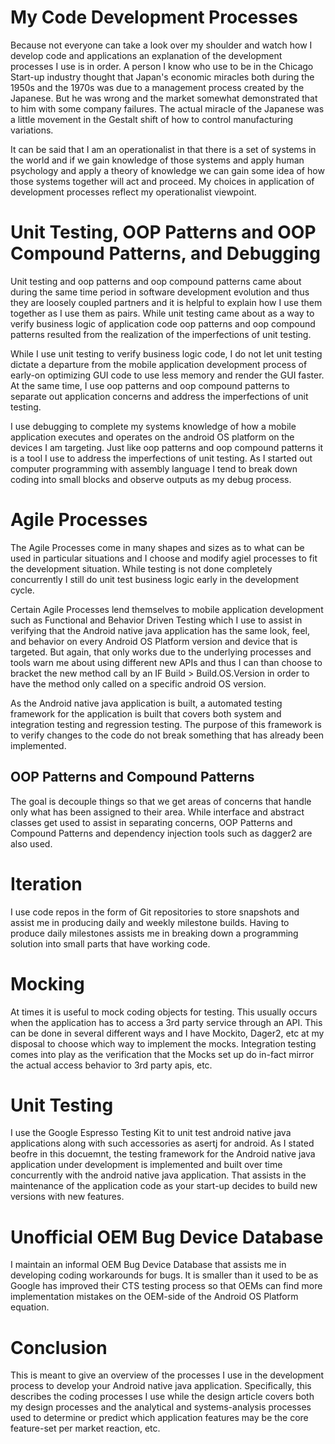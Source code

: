 # My Code Development Processes

Because not everyone can take a look over my shoulder and watch how I develop code
and applications an explanation of the development processes I use is in order. A
person I know who use to be in the Chicago Start-up industry thought that Japan's
economic miracles both during the 1950s and the 1970s was due to a management process
created by the Japanese. But he was wrong and the market somewhat demonstrated that to
him with some company failures. The actual miracle of the Japanese was a little movement in the Gestalt shift of how to control manufacturing variations.

It can be said that I am an operationalist in that there is a set of systems in the
world and if we gain knowledge of those systems and apply human psychology and apply
a theory of knowledge we can gain some idea of how those systems together will act and
proceed. My choices in application of development processes reflect my operationalist
viewpoint.

# Unit Testing, OOP Patterns and OOP Compound Patterns, and Debugging

Unit testing and oop patterns and oop compound patterns came about during the same
time period in software development evolution and thus they are loosely coupled
partners and it is helpful to explain how I use them together as I use them as pairs.
While unit testing came about as a way to verify business logic of application code
oop patterns and oop compound patterns resulted from the realization of the imperfections of unit testing.

While I use unit testing to verify business logic code, I do not let unit testing
dictate a departure from the mobile application development process of early-on
optimizing GUI code to use less memory and render the GUI faster.  At the same time,
I use oop patterns and oop compound patterns to separate out application concerns and
address the imperfections of unit testing.

I use debugging to complete my systems knowledge of how a mobile application executes
and operates on the android OS platform on the devices I am targeting. Just like oop
patterns and oop compound patterns it is a tool I use to address the imperfections of
unit testing. As I started out computer programming with assembly language I tend
to break down coding into small blocks and observe outputs as my debug process.

# Agile Processes

The Agile Processes come in many shapes and sizes as to what can be used in particular
situations and I choose and modify agiel processes to fit the development situation. While testing is not done completely concurrently I still do unit test business logic early in the development cycle.

Certain Agile Processes lend themselves to mobile application development such as
Functional and Behavior Driven Testing which I use to assist in verifying that
the Android native java application has the same look, feel, and behavior on every
Android OS Platform version and device that is targeted. But again, that only works
due to the underlying processes and tools warn me about using different new APIs
and thus I can than choose to bracket the new method call by an IF Build > Build.OS.Version in order to have the method only called on a specific android OS version.

As the Android native java application is built, a automated testing framework for
the application is built that covers both system and integration testing and regression testing.  The purpose of this framework is to verify changes to the code do not
break something that has already been implemented.

## OOP Patterns and Compound Patterns

The goal is decouple things so that we get areas of concerns that handle only what
has been assigned to their area. While interface and abstract classes get used to assist in separating concerns, OOP Patterns and Compound Patterns and dependency
injection tools such as dagger2 are also used.

# Iteration

I use code repos in the form of Git repositories to store snapshots and assist me in
producing daily and weekly milestone builds. Having to produce daily milestones assists me in breaking down a programming solution into small parts that have working code.

# Mocking

At times it is useful to mock coding objects for testing. This usually occurs when
the application has to access a 3rd party service through an API. This can be done
in several different ways and I have Mockito, Dager2, etc at my disposal to choose which way to implement the mocks.  Integration testing comes into play as the verification that the Mocks set up do in-fact mirror the actual access behavior to
3rd party apis, etc.

# Unit Testing

I use the Google Espresso Testing Kit to unit test android native java applications
along with such accessories as asertj for android. As I stated beofre in this docuemnt, the testing framework for the Android native java application under development is
implemented and built over time concurrently with the android native java application.
That assists in the maintenance of the application code as your start-up decides to
build new versions with new features.

# Unofficial OEM Bug Device Database

I maintain an informal OEM Bug Device Database that assists me in developing coding
workarounds for bugs. It is smaller than it used to be as Google has improved their
CTS testing process so that OEMs can find more implementation mistakes on the OEM-side
of the Android OS Platform equation.


# Conclusion

This is meant to give an overview of the processes I use in the development process to
develop your Android native java application. Specifically, this describes the coding processes I use while the design article covers both my design processes and the
analytical and systems-analysis processes used to determine or predict which application features may be the core feature-set per market reaction, etc.
